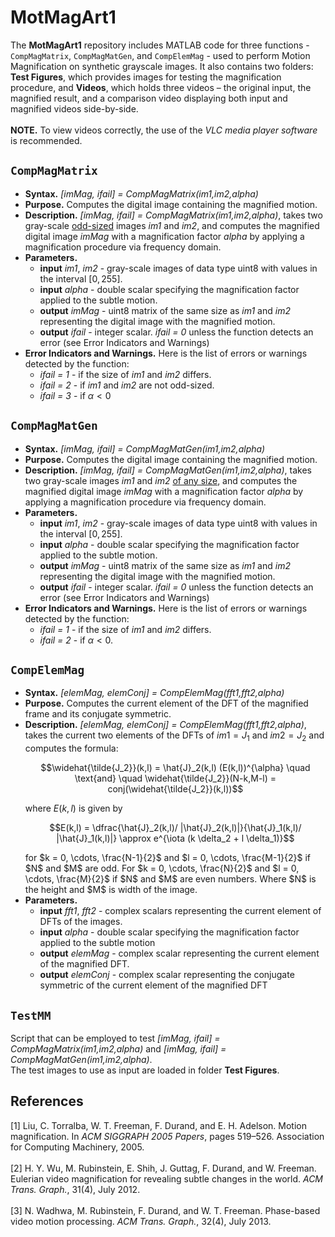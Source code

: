 # MotMagArt1
The **MotMagArt1** repository includes MATLAB code for three functions - `CompMagMatrix`, `CompMagMatGen`, and `CompElemMag` - used to perform Motion Magnification on synthetic grayscale images. 
It also contains two folders: **Test Figures**, which provides images for testing the magnification procedure, and **Videos**, which holds three videos – the original input, the magnified result, 
and a comparison video displaying both input and magnified videos side-by-side.</br></br>
**NOTE.** To view videos correctly, the use of the *VLC media player software* is recommended.

## `CompMagMatrix`
- **Syntax.** *[imMag, ifail] = CompMagMatrix(im1,im2,alpha)*
- **Purpose.** Computes the digital image containing the magnified motion.
- **Description.** *[imMag, ifail] = CompMagMatrix(im1,im2,alpha)*, takes two gray-scale <ins>odd-sized</ins> images *im1* and *im2*, and computes the magnified digital image *imMag* with a magnification factor *alpha* by 
                    applying a magnification procedure via frequency domain.
- **Parameters.**
    - **input** *im1*, *im2* - gray-scale images of data type uint8 with values in the interval $[0,255]$.
    - **input** *alpha* - double scalar specifying the magnification factor applied to the subtle motion.
    - **output** *imMag* - uint8 matrix of the same size as *im1* and *im2* representing the digital image with the magnified motion.
    - **output** *ifail* - integer scalar. *ifail = 0* unless the function detects an error (see Error Indicators and Warnings)
- **Error Indicators and Warnings.** Here is the list of errors or warnings detected by the function:
    - *ifail = 1* - if the size of *im1* and *im2* differs.
    - *ifail = 2* - if *im1* and *im2* are not odd-sized.
    - *ifail = 3* - if $\alpha < 0$

## `CompMagMatGen`
- **Syntax.** *[imMag, ifail] = CompMagMatGen(im1,im2,alpha)*
- **Purpose.** Computes the digital image containing the magnified motion.
- **Description.** *[imMag, ifail] = CompMagMatGen(im1,im2,alpha)*, takes two gray-scale images *im1* and *im2* <ins>of any size</ins>, and computes the magnified digital image *imMag* with a magnification factor 
                   *alpha* by applying a magnification procedure via frequency domain.
- **Parameters.**
    - **input** *im1*, *im2* - gray-scale images of data type uint8 with values in the interval $[0,255]$.
    - **input** *alpha* - double scalar specifying the magnification factor applied to the subtle motion.
    - **output** *imMag* - uint8 matrix of the same size as *im1* and *im2* representing the digital image with the magnified motion.
    - **output** *ifail* - integer scalar. *ifail = 0* unless the function detects an error (see Error Indicators and Warnings)
- **Error Indicators and Warnings.** Here is the list of errors or warnings detected by the function:
    - *ifail = 1* - if the size of *im1* and *im2* differs.
    - *ifail = 2* - if $\alpha < 0$.

## `CompElemMag`
- **Syntax.** *[elemMag, elemConj] = CompElemMag(fft1,fft2,alpha)*
- **Purpose.** Computes the current element of the DFT of the magnified frame and its conjugate symmetric.
- **Description.** *[elemMag, elemConj] = CompElemMag(fft1,fft2,alpha)*, takes the current two elements of the DFTs of $im1 = J_1$ and $im2 = J_2$ and computes the formula:
                  <p align="center"> $$\widehat{\tilde{J_2}}(k,l) = \hat{J}_2(k,l) (E(k,l))^{\alpha} \quad \text{and} \quad \widehat{\tilde{J_2}}(N-k,M-l) = conj(\widehat{\tilde{J_2}}(k,l))$$</p>
  where $E(k,l)$ is given by
  <p align="center">$$E(k,l) = \dfrac{\hat{J}_2(k,l)/ |\hat{J}_2(k,l)|}{\hat{J}_1(k,l)/ |\hat{J}_1(k,l)|} \approx e^{\iota (k \delta_2 + l \delta_1)}$$</p>
  for $k = 0, \cdots, \frac{N-1}{2}$ and $l = 0, \cdots,  \frac{M-1}{2}$ if $N$ and $M$ are odd. For $k = 0, \cdots, \frac{N}{2}$ and $l = 0, \cdots,  \frac{M}{2}$ if $N$ and $M$ are even numbers. Where $N$ is the height and $M$ is width of the image.
- **Parameters.**
    - **input** *fft1*, *fft2* - complex scalars representing the current element of DFTs of the images.
    - **input** *alpha* - double scalar specifying the magnification factor applied to the subtle motion
    - **output** *elemMag* - complex scalar representing the current element of the magnified DFT.
    - **output** *elemConj* - complex scalar representing the conjugate symmetric of the current element of the magnified DFT

## `TestMM`
Script that can be employed to test *[imMag, ifail] = CompMagMatrix(im1,im2,alpha)* and *[imMag, ifail] = CompMagMatGen(im1,im2,alpha)*.</br> The test images to use as input are loaded in folder **Test Figures**.

## References
[1] Liu, C. Torralba, W. T. Freeman, F. Durand, and E. H. Adelson. Motion magnification. In *ACM SIGGRAPH 2005 Papers*, pages 519–526. Association for Computing 
    Machinery, 2005. </br></br>
[2] H. Y. Wu, M. Rubinstein, E. Shih, J. Guttag, F. Durand, and W. Freeman. Eulerian video magnification for revealing subtle changes in the world. *ACM Trans. 
    Graph.*, 31(4), July 2012. </br></br>
[3] N. Wadhwa, M. Rubinstein, F. Durand, and W. T. Freeman. Phase-based video motion processing. *ACM Trans. Graph.*, 32(4), July 2013.

